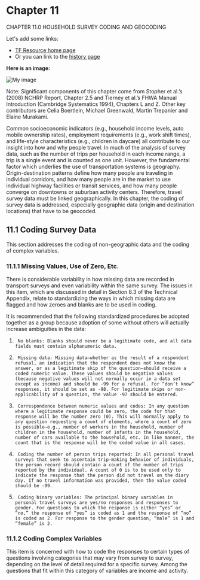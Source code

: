 # Chapter 11

CHAPTER 11.0 HOUSEHOLD SURVEY CODING AND GEOCODING

Let's add some links:

- [TF Resource home page](https://tfresource.org)
- Or you can link to the [history page](History_of_travel_surveys)


**Here is an image:**

![My image](my_image.png)

Note: Significant components of this chapter come from Stopher et al.’s (2008) NCHRP Report, Chapter 2.5 and Tierney et al.’s FHWA Manual Introduction (Cambridge Systematics 1994), Chapters L and Z. Other key contributors are Celia Boertlein, Michael Greenwald, Martin Trepanier and Elaine Murakami.

Common socioeconomic indicators (e.g., household income levels, auto mobile ownership rates), employment requirements (e.g., work shift times), and life-style characteristics (e.g., children in daycare) all contribute to our insight into how and why people travel. In much of the analysis of survey data, such as the number of trips per household in each income range, a trip is a single event and is counted as one unit. However, the fundamental factor which underlies the use of transportation systems is geography. Origin-destination patterns define how many people are traveling in individual corridors, and how many people are in the market to use individual highway facilities or transit services, and how many people converge on downtowns or suburban activity centers. Therefore, travel survey data must be linked geographically.  In this chapter, the coding of survey data is addressed, especially geographic data (origin and destination locations) that have to be geocoded.   

## 11.1 Coding Survey Data

This section addresses the coding of non-geographic data and the coding of complex variables.

### 11.1.1 Missing Values, Use of Zero, Etc.

There is considerable variability in how missing data are recorded in transport surveys and even variability within the same survey. The issues in this item, which are discussed in detail in Section 8.3 of the Technical Appendix, relate to standardizing the ways in which missing data are flagged and how zeroes and blanks are to be used in coding. 

It is recommended that the following standardized procedures be adopted together as a group because adoption of some without others will actually increase ambiguities in the data:

1.      No blanks: Blanks should never be a legitimate code, and all data fields must contain alphanumeric data.

2.      Missing data: Missing data—whether as the result of a respondent refusal, an indication that the respondent does not know the answer, or as a legitimate skip of the question—should receive a coded numeric value. These values should be negative values (because negative values will not normally occur in a data set except as income) and should be -99 for a refusal. For “don’t know” responses, it should be set as -98. For legitimate skips or non-applicability of a question, the value -97 should be entered.

3.      Correspondence between numeric values and codes: In any question where a legitimate response could be zero, the code for that response will be the number zero (0). This will normally apply to any question requesting a count of elements, where a count of zero is possible—e.g., number of workers in the household, number of children in the household, number of infants in the household, number of cars available to the household, etc. In like manner, the count that is the response will be the coded value in all cases.

4.      Coding the number of person trips reported: In all personal travel surveys that seek to ascertain trip-making behavior of individuals, the person record should contain a count of the number of trips reported by the individual. A count of 0 is to be used only to indicate the response that the person did not travel on the diary day. If no travel information was provided, then the value coded should be -99.

5.      Coding binary variables: The principal binary variables in personal travel surveys are yes/no responses and responses to gender. For questions to which the response is either “yes” or “no,” the response of “yes” is coded as 1 and the response of “no” is coded as 2. For response to the gender question, “male” is 1 and “female” is 2.

### 11.1.2 Coding Complex Variables

This item is concerned with how to code the responses to certain types of questions involving categories that may vary from survey to survey, depending on the level of detail required for a specific survey. Among the questions that fit within this category of variables are income and activity.
